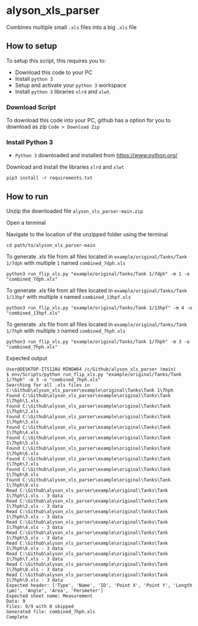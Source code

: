 # alyson_xls_parser
Combines multiple small `.xls` files into a big `.xls` file

## How to setup
To setup this script, this requires you to:
- Download this code to your PC
- Install `python 3` 
- Setup and activate your `python 3` workspace
- Install `python 3` libraries `xlrd` and `xlwt`.

### Download Script
To download this code into your PC, github has a option for you to download as zip `Code > Download Zip`

### Install Python 3
- `Python 3` downloaded and installed from https://www.python.org/

Download and Install the libraries `xlrd` and `xlwt`
```
pip3 install -r requirements.txt
```

## How to run
Unzip the downloaded file `alyson_xls_parser-main.zip`

Open a terminal

Navigate to the location of the unzipped folder using the terminal
```
cd path/to/alyson_xls_parser-main
```
To generate .xls file from all files located in `example/original/Tanks/Tank 1/7dph` with multiple `1` named `combined_7dph.xls`
```
python3 run_flip_xls.py "example/original/Tanks/Tank 1/7dph" -m 1 -o "combined_7dph.xls"
```
To generate .xls file from all files located in `example/original/Tanks/Tank 1/13hpf` with multiple `4` named `combined_13hpf.xls`
```
python3 run_flip_xls.py "example/original/Tanks/Tank 1/13hpf" -m 4 -o "combined_13hpf.xls"
```
To generate .xls file from all files located in `example/original/Tanks/Tank 1/7hph` with multiple `3` named `combined_7hph.xls`
```
python3 run_flip_xls.py "example/original/Tanks/Tank 1/7hph" -m 3 -o "combined_7hph.xls"
```
Expected output
```
User@DESKTOP-ITS12AU MINGW64 /c/Github/alyson_xls_parser (main)
$ env/Scripts/python run_flip_xls.py "example/original/Tanks/Tank 1/7hph" -m 3 -o "combined_7hph.xls"
Searching for all .xls files in C:\Github\alyson_xls_parser\example\original\Tanks\Tank 1\7hph
Found C:\Github\alyson_xls_parser\example\original\Tanks\Tank 1\7hph\1.xls
Found C:\Github\alyson_xls_parser\example\original\Tanks\Tank 1\7hph\2.xls
Found C:\Github\alyson_xls_parser\example\original\Tanks\Tank 1\7hph\3.xls
Found C:\Github\alyson_xls_parser\example\original\Tanks\Tank 1\7hph\4.xls
Found C:\Github\alyson_xls_parser\example\original\Tanks\Tank 1\7hph\5.xls
Found C:\Github\alyson_xls_parser\example\original\Tanks\Tank 1\7hph\6.xls
Found C:\Github\alyson_xls_parser\example\original\Tanks\Tank 1\7hph\7.xls
Found C:\Github\alyson_xls_parser\example\original\Tanks\Tank 1\7hph\8.xls
Found C:\Github\alyson_xls_parser\example\original\Tanks\Tank 1\7hph\9.xls
Read C:\Github\alyson_xls_parser\example\original\Tanks\Tank 1\7hph\1.xls - 3 data
Read C:\Github\alyson_xls_parser\example\original\Tanks\Tank 1\7hph\2.xls - 3 data
Read C:\Github\alyson_xls_parser\example\original\Tanks\Tank 1\7hph\3.xls - 3 data
Read C:\Github\alyson_xls_parser\example\original\Tanks\Tank 1\7hph\4.xls - 3 data
Read C:\Github\alyson_xls_parser\example\original\Tanks\Tank 1\7hph\5.xls - 3 data
Read C:\Github\alyson_xls_parser\example\original\Tanks\Tank 1\7hph\6.xls - 3 data
Read C:\Github\alyson_xls_parser\example\original\Tanks\Tank 1\7hph\7.xls - 3 data
Read C:\Github\alyson_xls_parser\example\original\Tanks\Tank 1\7hph\8.xls - 3 data
Read C:\Github\alyson_xls_parser\example\original\Tanks\Tank 1\7hph\9.xls - 3 data
Expected header: ['Type', 'Name', 'ID', 'Point X', 'Point Y', 'Length (µm)', 'Angle', 'Area', 'Perimeter']
Expected sheet name: Measurement
Data: 9
Files: 9/9 with 0 skipped
Generated file: combined_7hph.xls
Complete
```

